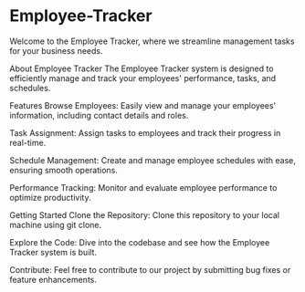 # Employee-Tracker
Welcome to the Employee Tracker, where we streamline management tasks for your business needs.

About Employee Tracker
The Employee Tracker system is designed to efficiently manage and track your employees' performance, tasks, and schedules.

Features
Browse Employees: Easily view and manage your employees' information, including contact details and roles.

Task Assignment: Assign tasks to employees and track their progress in real-time.

Schedule Management: Create and manage employee schedules with ease, ensuring smooth operations.

Performance Tracking: Monitor and evaluate employee performance to optimize productivity.

Getting Started
Clone the Repository: Clone this repository to your local machine using git clone.

Explore the Code: Dive into the codebase and see how the Employee Tracker system is built.

Contribute: Feel free to contribute to our project by submitting bug fixes or feature enhancements.
